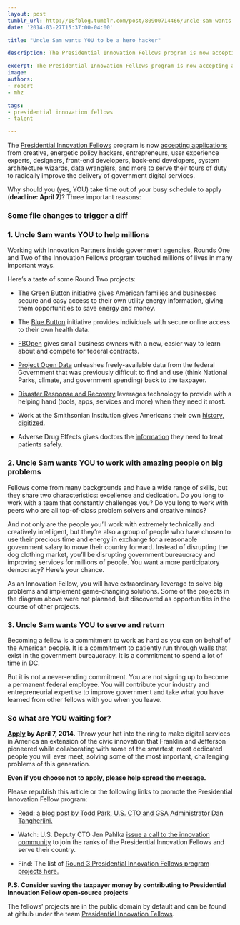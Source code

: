 ```yaml
---
layout: post
tumblr_url: http://18fblog.tumblr.com/post/80900714466/uncle-sam-wants-you-to-be-a-hero-hacker
date: '2014-03-27T15:37:00-04:00'

title: "Uncle Sam wants YOU to be a hero hacker"

description: The Presidential Innovation Fellows program is now accepting applications from creative, energetic policy hackers, entrepreneurs, user experience experts, designers, front-end developers, back-end developers, system architecture wizards, data wranglers, and more to serve their tours of duty to radically improve the delivery of government digital services.

excerpt: The Presidential Innovation Fellows program is now accepting applications from creative, energetic policy hackers, entrepreneurs, user experience experts, designers, front-end developers, back-end developers, system architecture wizards, data wranglers, and more to serve their tours of duty to radically improve the delivery of government digital services.
image:
authors:
- robert
- mhz

tags:
- presidential innovation fellows
- talent

---
```


The [Presidential Innovation Fellows](https://wh.gov/innovationfellows/)
program is now [accepting applications](https://pif.gsa.gov/) from
creative, energetic policy hackers, entrepreneurs, user experience
experts, designers, front-end developers, back-end developers, system
architecture wizards, data wranglers, and more to serve their tours of
duty to radically improve the delivery of government digital services.

Why should you (yes, YOU) take time out of your busy schedule to apply
(**deadline: April 7**)? Three important reasons:

### Some file changes to trigger a diff

### 1. Uncle Sam wants YOU to help millions

Working with Innovation Partners inside government agencies, Rounds One
and Two of the Innovation Fellows program touched millions of lives in
many important ways.

Here’s a taste of some Round Two projects:

-   The [Green Button](http://www.greenbuttondata.org/) initiative gives
    American families and businesses secure and easy access to their own
    utility energy information, giving them opportunities to save energy
    and money.

-   The [Blue Button](http://healthit.gov/bluebutton) initiative
    provides individuals with secure online access to their own health
    data.

-   [FBOpen](http://fbopen.gsa.gov/) gives small business owners with a
    new, easier way to learn about and compete for federal contracts.

-   [Project Open Data](http://project-open-data.github.io/) unleashes
    freely-available data from the federal Government that was
    previously difficult to find and use (think National Parks, climate,
    and government spending) back to the taxpayer.

-   [Disaster Response and
    Recovery](http://energy.gov/oe/articles/presidential-innovation-fellow-leveraging-technology-and-innovation-help-americans)
    leverages technology to provide with a helping hand (tools, apps,
    services and more) when they need it most.

-   Work at the Smithsonian Institution gives Americans their own
    [history, digitized](https://transcription.si.edu/).

-   Adverse Drug Effects gives doctors the
    [information](http://open.fda.gov/) they need to treat patients
    safely.

### 2. Uncle Sam wants YOU to work with amazing people on big problems

Fellows come from many backgrounds and have a wide range of skills, but
they share two characteristics: excellence and dedication. Do you long
to work with a team that constantly challenges you? Do you long to work
with peers who are all top-of-class problem solvers and creative minds?

And not only are the people you’ll work with extremely technically and
creatively intelligent, but they’re also a group of people who have
chosen to use their precious time and energy in exchange for a
reasonable government salary to move their country forward. Instead of
disrupting the dog clothing market, you’ll be disrupting government
bureaucracy and improving services for millions of people. You want a
more participatory democracy? Here’s your chance.

As an Innovation Fellow, you will have extraordinary leverage to solve
big problems and implement game-changing solutions. Some of the projects
in the diagram above were not planned, but discovered as opportunities
in the course of other projects.

### 3. Uncle Sam wants YOU to serve and return

Becoming a fellow is a commitment to work as hard as you can on behalf
of the American people. It is a commitment to patiently run through
walls that exist in the government bureaucracy. It is a commitment to
spend a lot of time in DC.

But it is not a never-ending commitment. You are not signing up to
become a permanent federal employee. You will contribute your industry
and entrepreneurial expertise to improve government and take what you
have learned from other fellows with you when you leave.

### So what are YOU waiting for?

**[Apply](https://pif.gsa.gov/) by April 7, 2014.** Throw your hat into
the ring to make digital services in America an extension of the civic
innovation that Franklin and Jefferson pioneered while collaborating
with some of the smartest, most dedicated people you will ever meet,
solving some of the most important, challenging problems of this
generation.

**Even if you choose not to apply, please help spread the message.**

Please republish this article or the following links to promote the
Presidential Innovation Fellow program:

-   Read: [a blog post by Todd Park, U.S. CTO and GSA Administrator Dan
    Tangherlini.](https://obamawhitehouse.archives.gov/blog/2014/03/05/presidential-innovation-fellows-round-3-serve-create-innovate)

-   Watch: U.S. Deputy CTO Jen Pahlka [issue a call to the innovation
    community](https://www.youtube.com/watch?v=KK0HOIqOcHw) to join the
    ranks of the Presidential Innovation Fellows and serve their
    country.

-   Find: The list of [Round 3 Presidential Innovation Fellows program
    projects
    here.](https://obamawhitehouse.archives.gov/innovationfellows/projects#section-round-3)

**P.S. Consider saving the taxpayer money by contributing to
Presidential Innovation Fellow open-source projects**

The fellows’ projects are in the public domain by default and can be
found at github under the team [Presidential Innovation
Fellows](https://github.com/presidential-innovation-fellows).
